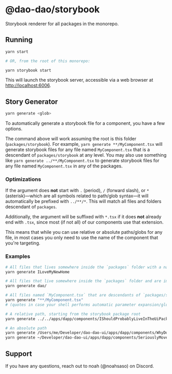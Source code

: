 # @dao-dao/storybook

Storybook renderer for all packages in the monorepo.

## Running

```bash
yarn start

# OR, from the root of this monorepo:

yarn storybook start
```

This will launch the storybook server, accessible via a web browser at [http://localhost:6006](http://localhost:6006).

## Story Generator

```bash
yarn generate <glob>
```

To automatically generate a storybook file for a component, you have a few
options.

The command above will work assuming the root is this folder
(`packages/storybook`). For example, `yarn generate **/MyComponent.tsx` will
generate storybook files for any file named `MyComponent.tsx` that is a
descendant of `packages/storybook` at any level. You may also use something like
`yarn generate ../**/MyComponent.tsx` to generate storybook files for any file
named `MyComponent.tsx` in any of the packages.

### Optimizations

If the argument does **not** start with `.` (period), `/` (forward slash), or
`*` (asterisk)—which are all symbols related to path/glob syntax—it will
automatically be prefixed with `../**/*`. This will match all files and folders
descendant of `packages`.

Additionally, the argument will be suffixed with `*.tsx` if it does **not**
already end with `.tsx`, since most (if not all) of our components use that
extension.

This means that while you can use relative or absolute paths/globs for any file,
in most cases you only need to use the name of the component that you're
targeting.

### Examples

```bash
# All files that lives somewhere inside the `packages` folder with a name that starts with `ILoveMyNewHome`, such as a new component in the stateless package at `packages/stateless/components/ILoveMyNewHomeInTheUiPackage.tsx`.
yarn generate ILoveMyNewHome

# All files that live somewhere inside the `packages` folder and are immediate children of any folder that ends with `dao`, such as `packages/stateless/components/dao/*.tsx` or `packages/stateless/components/some_dao/*.tsx`
yarn generate dao/

# All files named `MyComponent.tsx` that are descendants of `packages/storybook` at any level
yarn generate "**/MyComponent.tsx"
# (quotes in case your shell performs automatic parameter expansion/globbing of unquoted text such as fish)

# A relative path, starting from the storybook package root
yarn generate ../../apps/dapp/components/IShouldProbablyLiveInTheUiPackage.tsx

# An absolute path
yarn generate /Users/me/Developer/dao-dao-ui/apps/dapp/components/WhyDoILiveHere.tsx
yarn generate ~/Developer/dao-dao-ui/apps/dapp/components/SeriouslyMoveMePlease.tsx
```

## Support

If you have any questions, reach out to noah (@noahsaso) on Discord.
